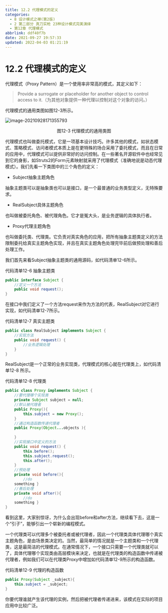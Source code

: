 ```yaml
---
title: 12.2 代理模式的定义
categories: 
  - 8 设计模式之禅(第2版)
  - 2 第二部分 真刀实枪 23种设计模式完美演绎
  - 第12章 代理模式
abbrlink: ddf40f7b
date: 2021-09-27 19:57:33
updated: 2022-04-03 01:21:19
---
```

# 12.2 代理模式的定义
代理模式（Proxy Pattern）是一个使用率非常高的模式，其定义如下：

> Provide a surrogate or placeholder for another object to control access to it.（为其他对象提供一种代理以控制对这个对象的访问。）

代理模式的通用类图如图12-3所示。

![image-20210928171355793](https://gitee.com/XiaoLan223/images/raw/master/Blog/Sum/20210928171355.png)

<center>图12-3 代理模式的通用类图</center>

代理模式也叫做委托模式，它是一项基本设计技巧。许多其他的模式，如状态模式、策略模式、访问者模式本质上是在更特殊的场合采用了委托模式，而且在日常的应用中，代理模式可以提供非常好的访问控制。在一些著名开源软件中也经常见到它的身影，如Struts2的Form元素映射就采用了代理模式（准确地说是动态代理模式）。我们先看一下类图中的三个角色的定义：

- Subject抽象主题角色

抽象主题类可以是抽象类也可以是接口，是一个最普通的业务类型定义，无特殊要求。

- RealSubject具体主题角色

也叫做被委托角色、被代理角色。它才是冤大头，是业务逻辑的具体执行者。

- Proxy代理主题角色

也叫做委托类、代理类。它负责对真实角色的应用，把所有抽象主题类定义的方法限制委托给真实主题角色实现，并且在真实主题角色处理完毕前后做预处理和善后处理工作。

我们首先来看Subject抽象主题类的通用源码，如代码清单12-6所示。

代码清单12-6 抽象主题类
```java
public interface Subject {
    //定义一个方法
    public void request();
}
```
在接口中我们定义了一个方法request来作为方法的代表，RealSubject对它进行实现，如代码清单12-7所示。

代码清单12-7 真实主题类
```java
public class RealSubject implements Subject {
    //实现方法
    public void request() {
        //业务逻辑处理
    }
}
```
RealSubject是一个正常的业务实现类，代理模式的核心就在代理类上，如代码清单12-8 所示。

代码清单12-8 代理类
```java
public class Proxy implements Subject {
    //要代理哪个实现类
    private Subject subject = null;
    //默认被代理者
    public Proxy(){
        this.subject = new Proxy();
    }
    //通过构造函数传递代理者
    public Proxy(Object...objects ){
        
    }
    //实现接口中定义的方法
    public void request() {
        this.before();
        this.subject.request();
        this.after();
    }
    //预处理
    private void before(){
        //do
    something }
    //善后处理
    private void after(){
        //do
    something }
}
```
看到这里，大家别惊讶，为什么会出现before和after方法，继续看下去，这是一个“引子”，能够引出一个崭新的编程模式。

一个代理类可以代理多个被委托者或被代理者，因此一个代理类具体代理哪个真实主题角色，是由场景类决定的。当然，最简单的情况就是一个主题类和一个代理类，这是最简洁的代理模式。在通常情况下，一个接口只需要一个代理类就可以了，具体代理哪个实现类由高层模块来决定，也就是在代理类的构造函数中传递被代理者，例如我们可以在代理类Proxy中增加如代码清单12-9所示的构造函数。

代码清单12-9 代理的构造函数
```java
public Proxy(Subject _subject){
    this.subject = _subject;
}
```
你要代理谁就产生该代理的实例，然后把被代理者传递进来，该模式在实际的项目应用中比较广泛。

